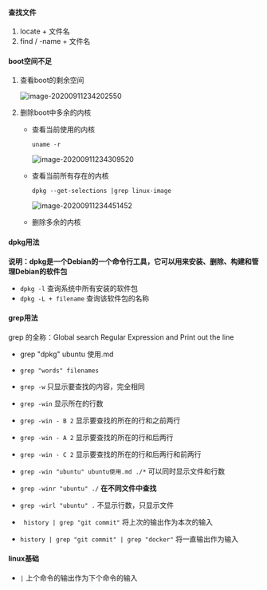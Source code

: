 #### 查找文件

1. locate + 文件名
2. find / -name + 文件名



#### boot空间不足

1. 查看boot的剩余空间

   ![image-20200911234202550](/home/qinh1/.config/Typora/typora-user-images/image-20200911234202550.png)

2. 删除boot中多余的内核

   * 查看当前使用的内核

     `uname -r`

     ![image-20200911234309520](/home/qinh1/.config/Typora/typora-user-images/image-20200911234309520.png)

   * 查看当前所有存在的内核

     `dpkg --get-selections |grep linux-image`

     ![image-20200911234451452](/home/qinh1/.config/Typora/typora-user-images/image-20200911234451452.png)

   * 删除多余的内核



#### dpkg用法

**说明：dpkg是一个Debian的一个命令行工具，它可以用来安装、删除、构建和管理Debian的软件包**

* `dpkg -l` 查询系统中所有安装的软件包
* `dpkg -L + filename` 查询该软件包的名称



#### grep用法

grep 的全称：Global search Regular Expression and Print out the line

*  grep "dpkg"  ubuntu 使用.md 

* `grep "words" filenames`

* `grep -w` 只显示要查找的内容，完全相同

* `grep -win` 显示所在的行数

* `grep -win - B 2` 显示要查找的所在的行和之前两行
* `grep -win - A 2` 显示要查找的所在的行和后两行

* `grep -win - C 2` 显示要查找的所在的行和后两行和前两行
* `grep -win "ubuntu" ubuntu使用.md ./*` 可以同时显示文件和行数
* `grep -winr "ubuntu" ./` **在不同文件中查找**
* `grep -wirl "ubuntu" .` 不显示行数，只显示文件
* ` history | grep "git commit"` 将上次的输出作为本次的输入
* `history | grep "git commit" | grep "docker"` 将一直输出作为输入



#### linux基础

* `|` 上个命令的输出作为下个命令的输入























